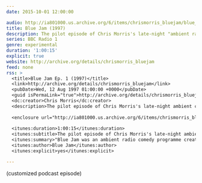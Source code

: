 ```yaml
---
date: 2015-10-01 12:00:00

audio: http://ia801000.us.archive.org/6/items/chrismorris_bluejam/blue_jam_-_s01e01.mp3
title: Blue Jam (1997)
description: The pilot episode of Chris Morris's late-night "ambient radio comedy".
series: BBC Radio 1
genre: experimental
duration: '1:00:15'
explicit: true
website: http://archive.org/details/chrismorris_bluejam
feed: none
rss: >
  <title>Blue Jam Ep. 1 (1997)</title>
  <link>http://archive.org/details/chrismorris_bluejam</link>
  <pubDate>Wed, 12 Aug 1997 01:00:00 +0000</pubDate>
  <guid isPermaLink="true">http://archive.org/details/chrismorris_bluejam</guid>
  <dc:creator>Chris Morris</dc:creator>
  <description>The pilot episode of Chris Morris's late-night ambient comedy.</description>
  
  <enclosure url="http://ia801000.us.archive.org/6/items/chrismorris_bluejam/blue_jam_-_s01e01.mp3" length="86767616" type="audio/mpeg" />
  
  <itunes:duration>1:00:15</itunes:duration>
  <itunes:subtitle>The pilot episode of Chris Morris's late-night ambient comedy.</itunes:subtitle>
  <itunes:summary>"Blue Jam was an ambient radio comedy programme created and directed by Chris Morris. It aired on BBC Radio 1 in the early hours of the morning from 1997 to 1999." More information can be found on the Wikipedia page: https://en.wikipedia.org/wiki/Blue_Jam Other audio recordings from the Cook'd and Bomb'd website can be found here: http://www.cookdandbombd.co.uk/ Contains dark and absurdist themes that some people may find disturbing.</itunes:summary>
  <itunes:author>Blue Jam</itunes:author>
  <itunes:explicit>yes</itunes:explicit>

---
```

(customized podcast episode)
